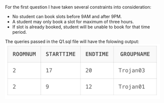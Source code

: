 For the first question I have taken several constraints into consideration:
- No student can book slots before 9AM and after 9PM.
- A student may only book a slot for maximum of three hours.
- If slot is already booked, student will be unable to book for that time period.

The queries passed in the Q1.sql file will have the folowing output:
![ProjectRoomBookings](Q1.png)